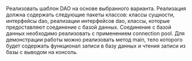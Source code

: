 Реализовать шаблон DAO на основе выбранного варианта. Реализация должна содержать следующие пакеты классов: классы сущности, интерфейсы dao, реализации интерфейсов dao, классы, которые предоставляют соединение с базой данных. Соединение с базой данных необходимо реализовать с применением connection pool. Для демонстрации работы можно реализовать метод main, тело которого будет содержать функционал записи в базу данных и чтения записи из базы с выводом на консоль. 